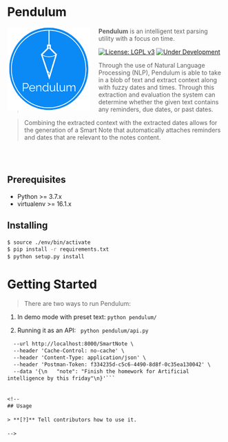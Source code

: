 # Pendulum

<img src="./pendulum-logo.png" align="left" width="192px" height="192px"/>
<img align="left" width="0" height="192px" hspace="10"/>

> **Pendulum** is an intelligent text parsing utility with a focus on time.

[![License: LGPL v3](https://img.shields.io/badge/License-LGPL%20v3-blue.svg)](https://www.gnu.org/licenses/lgpl-3.0) [![Under Development](https://img.shields.io/badge/under-development-orange.svg)](https://github.com/cez-aug/github-project-boilerplate)

> Through the use of Natural Language Processing (NLP), Pendulum is able to take in a blob of text and extract context along with fuzzy dates and times. Through this extraction and evaluation the system can determine whether the given text contains any reminders, due dates, or past dates.

> Combining the extracted context with the extracted dates allows for the generation of a Smart Note that automatically attaches reminders and dates that are relevant to the notes content.

<br>
<br>

## Prerequisites

* Python >= 3.7.x
* virtualenv >= 16.1.x

## Installing

```sh
$ source ./env/bin/activate
$ pip install -r requirements.txt
$ python setup.py install

```

# Getting Started
> There are two ways to run Pendulum:
1. In demo mode with preset text:
```python pendulum/```

2. Running it as an API:
``` python pendulum/api.py```
``` curl --request POST \
  --url http://localhost:8000/SmartNote \
  --header 'Cache-Control: no-cache' \
  --header 'Content-Type: application/json' \
  --header 'Postman-Token: f334235d-c5c6-4490-8d8f-0c35ea130042' \
  --data '{\n	"note": "Finish the homework for Artificial intelligence by this friday"\n}'```


<!--
## Usage

> **[?]** Tell contributors how to use it.

-->
